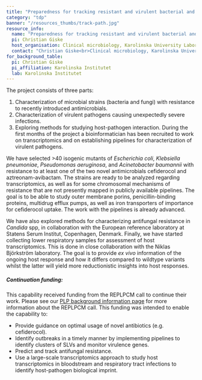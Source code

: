 ```yaml
---
title: "Preparedness for tracking resistant and virulent bacterial and fungal pathogens (TRACK-PATH)"
category: "tdp"
banner: "/resources_thumbs/track-path.jpg"
resource_info:
  name: "Preparedness for tracking resistant and virulent bacterial and fungal pathogens (TRACK-PATH)"
  pi: Christian Giske
  host_organisation: Clinical microbiology, Karolinska University Laboratory and Department of Laboratory medicine, Karolinska Institutet
  contact: "Christian Giske<br>Clinical microbiology, Karolinska University Laboratory and Department of Laboratory medicine, Karolinska Institutet<br>Email: [Christian.giske@ki.se](mailto:Christian.giske@ki.se)"
for_background_table:
  pi: Christian Giske
  pi_affiliation: Karolinska Institutet
  lab: Karolinska Institutet
---
```


The project consists of three parts:

1. Characterization of microbial strains (bacteria and fungi) with resistance to recently introduced antimicrobials.
2. Characterization of virulent pathogens causing unexpectedly severe infections.
3. Exploring methods for studying host-pathogen interaction. During the first months of the project a bioinformatician has been recruited to work on transcriptomics and on establishing pipelines for characterization of virulent pathogens.

We have selected >40 isogenic mutants of _Escherichia coli_, _Klebsiella pneumoniae_, _Pseudomonas aeruginosa_, and _Acinetobacter baumannii_ with resistance to at least one of the two novel antimicrobials cefiderocol and aztreonam-avibactam. The strains are ready to be analyzed regarding transcriptomics, as well as for some chromosomal mechanisms of resistance that are not presently mapped in publicly available pipelines. The goal is to be able to study outer membrane porins, penicillin-binding proteins, multidrug efflux pumps, as well as iron transporters of importance for cefiderocol uptake. The work with the pipelines is already advanced.

We have also explored methods for characterizing antifungal resistance in _Candida_ spp, in collaboration with the European reference laboratory at Statens Serum Institut, Copenhagen, Denmark. Finally, we have started collecting lower respiratory samples for assessment of host transcriptomics. This is done in close collaboration with the Niklas Björkström laboratory. The goal is to provide _ex vivo_ information of the ongoing host response and how it differs compared to wildtype variants whilst the latter will yield more reductionistic insights into host responses.

##### Continuation funding:

This capability received funding from the REPLPCM call to continue their work. Please see our <a href="/plp-program-background/#progress-to-date-previous-calls">PLP background information page</a> for more information about the REPLPCM call. This funding was intended to enable the capability to:

- Provide guidance on optimal usage of novel antibiotics (e.g. cefiderocol).
- Identify outbreaks in a timely manner by implementing pipelines to identify clusters of SLVs and monitor virulence genes.
- Predict and track antifungal resistance.
- Use a large-scale transcriptomics approach to study host transcriptomics in bloodstream and respiratory tract infections to identify host-pathogen biological imprint.
